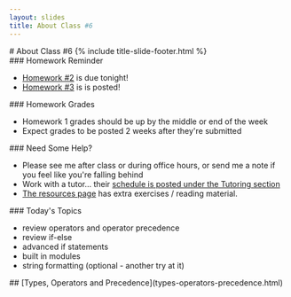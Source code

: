 ```yaml
---
layout: slides
title: About Class #6 
---
```

<section markdown="block" class="title-slide">
#  About Class #6
{% include title-slide-footer.html %}
</section>


<section markdown="block">
###  Homework Reminder

* [Homework #2](../../schedule.html#homework2) is due tonight!
* [Homework #3](../../schedule.html#homework3) is is posted!
</section>

<section markdown="block">
###  Homework Grades

* Homework 1 grades should be up by the middle or end of the week
* Expect grades to be posted 2 weeks after they're submitted
</section>

<section markdown="block">
###  Need Some Help?

* Please see me after class or during office hours, or send me a note if you feel like you're falling behind
* Work with a tutor... their [schedule is posted under the Tutoring section](../../tutoring.html)
* [The resources page](../../resources.html) has extra exercises / reading material.
</section>


<section markdown="block">
###  Today's Topics

* review operators and operator precedence
* review if-else
* advanced if statements
* built in modules
* string formatting (optional - another try at it)
</section>

<section markdown="block">
##  [Types, Operators and Precedence](types-operators-precedence.html)
</section>
